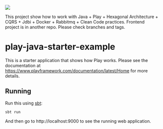 [<img src="https://img.shields.io/travis/playframework/play-java-starter-example.svg"/>](https://travis-ci.org/playframework/play-java-starter-example)

This project show how to work with Java + Play + Hexagonal Architecture + CQRS + Jdbi + Docker + Rabbitmq + Clean Code practices. Frontend project is in another repo. Please check branches and tags. 

# play-java-starter-example

This is a starter application that shows how Play works.  Please see the documentation at https://www.playframework.com/documentation/latest/Home for more details.

## Running

Run this using [sbt](http://www.scala-sbt.org/):

```
sbt run
```

And then go to http://localhost:9000 to see the running web application.
